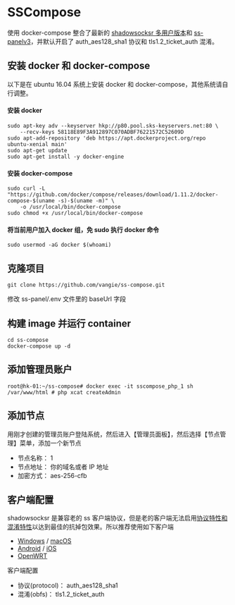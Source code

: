 #  SSCompose

使用 docker-compose 整合了最新的 [shadowsocksr 多用户版本](https://github.com/shadowsocksr/shadowsocksr)和 [ss-panelv3](https://github.com/orvice/ss-panel)，并默认开启了 auth_aes128_sha1 协议和 tls1.2_ticket_auth 混淆。

## 安装 docker 和 docker-compose

以下是在 ubuntu 16.04 系统上安装 docker 和 docker-compose，其他系统请自行调整。

#### 安装 docker
```
sudo apt-key adv --keyserver hkp://p80.pool.sks-keyservers.net:80 \
    --recv-keys 58118E89F3A912897C070ADBF76221572C52609D
sudo apt-add-repository 'deb https://apt.dockerproject.org/repo ubuntu-xenial main'
sudo apt-get update
sudo apt-get install -y docker-engine
```

#### 安装 docker-compose
```
sudo curl -L "https://github.com/docker/compose/releases/download/1.11.2/docker-compose-$(uname -s)-$(uname -m)" \
    -o /usr/local/bin/docker-compose
sudo chmod +x /usr/local/bin/docker-compose
```

#### 将当前用户加入 docker 组，免 sudo 执行 docker 命令
```
sudo usermod -aG docker $(whoami)
```

## 克隆项目

```
git clone https://github.com/vangie/ss-compose.git
```

修改 ss-panel/.env 文件里的 baseUrl 字段

## 构建 image 并运行 container

```
cd ss-compose
docker-compose up -d
```
## 添加管理员账户

```
root@hk-01:~/ss-compose# docker exec -it sscompose_php_1 sh
/var/www/html # php xcat createAdmin
```

## 添加节点
用刚才创建的管理员账户登陆系统，然后进入【管理员面板】，然后选择【节点管理】菜单，添加一个新节点

* 节点名称： 1
* 节点地址： 你的域名或者 IP 地址
* 加密方式： aes-256-cfb

## 客户端配置

shadowsocksr 是兼容老的 ss 客户端协议，但是老的客户端无法启用[协议特性和混淆特性](https://github.com/breakwa11/shadowsocks-rss/blob/master/ssr.md)以达到最佳的抗掉包效果。所以推荐使用如下客户端

* [Windows] / [macOS]
* [Android] / [iOS]
* [OpenWRT]

客户端配置

* 协议(protocol)： auth_aes128_sha1
* 混淆(obfs)：     tls1.2_ticket_auth


[OpenWRT]:           https://github.com/shadowsocks/openwrt-shadowsocks
[macOS]:             https://github.com/shadowsocksr/ShadowsocksX-NG
[Windows]:           https://github.com/shadowsocksr/shadowsocksr-csharp
[iOS]:               https://github.com/shadowsocks/shadowsocks-iOS/wiki/Help
[Android]:           https://github.com/shadowsocksr/shadowsocksr-android
